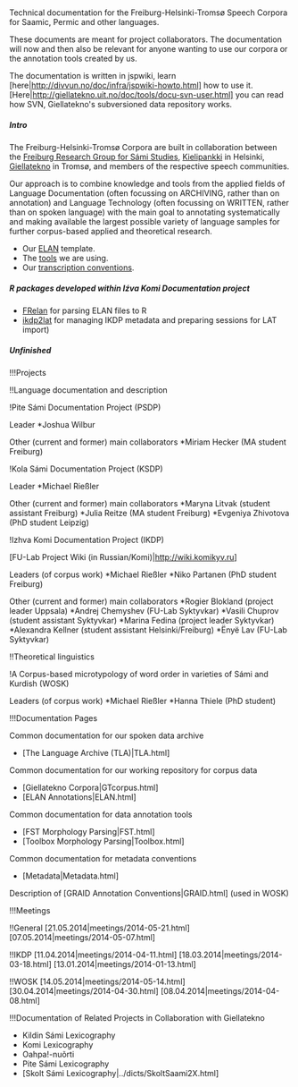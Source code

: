 </br>

Technical documentation for the Freiburg-Helsinki-Tromsø Speech Corpora for Saamic, Permic and other languages.

These documents are meant for project collaborators. The documentation will now and then also be relevant for anyone wanting to use our corpora or the annotation tools created by us.

The documentation is written in jspwiki, learn [here|http://divvun.no/doc/infra/jspwiki-howto.html] how to use it. [Here|http://giellatekno.uit.no/doc/tools/docu-svn-user.html] you can read how SVN, Giellatekno's subversioned data repository works.

##### Intro

The Freiburg-Helsinki-Tromsø Corpora are built in collaboration between the [Freiburg Research Group for Sámi Studies](http://www.skandinavistik.uni-freiburg.de/institut/forschung/saami), [Kielipankki](https://kitwiki.csc.fi/twiki/bin/view/FinCLARIN/KielipankkiKoti) in Helsinki, [Giellatekno](http://giellatekno.uit.no) in Tromsø, and members of the respective speech communities.

Our approach is to combine knowledge and tools from the applied fields of Language Documentation (often focussing on ARCHIVING, rather than on annotation) and Language Technology (often focussing on WRITTEN, rather than on spoken language) with the main goal to annotating systematically and making available the largest possible variety of language samples for further corpus-based applied and theoretical research.


- Our [ELAN](https://langdoc.github.io/FRechdoc/elan.html) template.
- The [tools](https://langdoc.github.io/FRechdoc/tools.html) we are using.
- Our [transcription conventions](https://langdoc.github.io/FRechdocconventions.html).

##### R packages developed within Iźva Komi Documentation project

- [FRelan](https://langdoc.github.io/FRechdoc/FRelan.html) for parsing ELAN files to R
- [ikdp2lat](https://langdoc.github.io/FRechdoc/ikdp2lat.html) for managing IKDP metadata and preparing sessions for LAT import)

##### Unfinished





!!!Projects

!!Language documentation and description

!Pite Sámi Documentation Project (PSDP)

Leader
*Joshua Wilbur

Other (current and former) main collaborators
*Miriam Hecker (MA student Freiburg)


!Kola Sámi Documentation Project (KSDP)

Leader
*Michael Rießler

Other (current and former) main collaborators
*Maryna Litvak (student assistant Freiburg)
*Julia Reitze (MA student Freiburg)
*Evgeniya Zhivotova (PhD student Leipzig)


!Izhva Komi Documentation Project (IKDP)

[FU-Lab Project Wiki (in Russian/Komi)|http://wiki.komikyv.ru]

Leaders (of corpus work)
*Michael Rießler
*Niko Partanen (PhD student Freiburg)

Other (current and former) main collaborators
*Rogier Blokland (project leader Uppsala)
*Andrej Chemyshev (FU-Lab Syktyvkar)
*Vasili Chuprov (student assistant Syktyvkar)
*Marina Fedina (project leader Syktyvkar)
*Alexandra Kellner (student assistant Helsinki/Freiburg)
*Ënyë Lav (FU-Lab Syktyvkar)


!!Theoretical linguistics

!A Corpus-based microtypology of word order in varieties of Sámi and Kurdish (WOSK)

Leaders (of corpus work)
*Michael Rießler
*Hanna Thiele (PhD student)


!!!Documentation Pages

Common documentation for our spoken data archive
* [The Language Archive (TLA)|TLA.html]

Common documentation for our working repository for corpus data
* [Giellatekno Corpora|GTcorpus.html]
* [ELAN Annotations|ELAN.html]

Common documentation for data annotation tools
* [FST Morphology Parsing|FST.html]
* [Toolbox Morphology Parsing|Toolbox.html]

Common documentation for metadata conventions
* [Metadata|Metadata.html]

Description of [GRAID Annotation Conventions|GRAID.html] (used in WOSK)


!!!Meetings

!!General
[21.05.2014|meetings/2014-05-21.html] [07.05.2014|meetings/2014-05-07.html]

!!IKDP
[11.04.2014|meetings/2014-04-11.html] [18.03.2014|meetings/2014-03-18.html] [13.01.2014|meetings/2014-01-13.html]

!!WOSK
[14.05.2014|meetings/2014-05-14.html] [30.04.2014|meetings/2014-04-30.html] [08.04.2014|meetings/2014-04-08.html]


!!!Documentation of Related Projects in Collaboration with Giellatekno

* Kildin Sámi Lexicography
* Komi Lexicography
* Oahpa!-nuõrti
* Pite Sámi Lexicography
* [Skolt Sámi Lexicography|../dicts/SkoltSaami2X.html]


